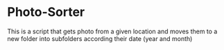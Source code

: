 # Photo-Sorter
This is a script that gets photo from a given location and moves them to a new folder into subfolders according their date (year and month)
